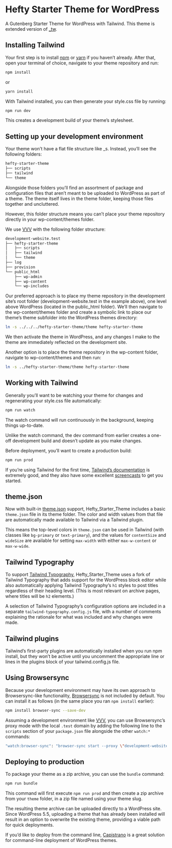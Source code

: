 # Hefty Starter Theme for WordPress

A Gutenberg Starter Theme for WordPress with Tailwind. This theme is extended version of [_tw](https://github.com/gregsullivan/_tw).

## Installing Tailwind

Your first step is to install [npm](https://www.npmjs.com/get-npm) or [yarn](https://classic.yarnpkg.com/lang/en/docs/install) if you haven’t already. After that, open your terminal of choice, navigate to your theme repository and run:

```sh
npm install
```

or

```sh
yarn install
```

With Tailwind installed, you can then generate your style.css file by running:

```sh
npm run dev
```

This creates a development build of your theme’s stylesheet.

## Setting up your development environment

Your theme won’t have a flat file structure like _s. Instead, you’ll see the following folders:

```sh
hefty-starter-theme
├── scripts
├── tailwind
└── theme
```

Alongside those folders you’ll find an assortment of package and configuration files that aren’t meant to be uploaded to WordPress as part of a theme. The theme itself lives in the theme folder, keeping those files together and uncluttered.

However, this folder structure means you can’t place your theme repository directly in your wp-content/themes folder.

We use [VVV](https://varyingvagrantvagrants.org) with the following folder structure:

```sh
development-website.test
├── hefty-starter-theme
│   ├── scripts
│   ├── tailwind
│   └── theme
├── log
├── provision
└── public_html
    ├── wp-admin
    ├── wp-content
    └── wp-includes
```

Our preferred approach is to place my theme repository in the development site’s root folder (development-website.test in the example above), one level above WordPress (located in the public_html folder). We’ll then navigate to the wp-content/themes folder and create a symbolic link to place our theme’s theme subfolder into the WordPress themes directory:

```sh
ln -s ../../../hefty-starter-theme/theme hefty-starter-theme
```

We then activate the theme in WordPress, and any changes I make to the theme are immediately reflected on the development site.

Another option is to place the theme repository in the wp-content folder, navigate to wp-content/themes and then run:

```sh
ln -s ../hefty-starter-theme/theme hefty-starter-theme
```

## Working with Tailwind

Generally you’ll want to be watching your theme for changes and regenerating your style.css file automatically:

```sh
npm run watch
```

The watch command will run continuously in the background, keeping things up-to-date.

Unlike the watch command, the dev command from earlier creates a one-off development build and doesn’t update as you make changes.

Before deployment, you’ll want to create a production build:

```sh
npm run prod
```

If you’re using Tailwind for the first time, [Tailwind’s documentation](https://tailwindcss.com/docs) is extremely good, and they also have some excellent [screencasts](https://www.youtube.com/tailwindlabs) to get you started.

## theme.json

Now with built-in [theme.json](https://developer.wordpress.org/block-editor/how-to-guides/themes/theme-json/) support, Hefty_Starter_Theme includes a basic `theme.json` file in its theme folder. The color and width values from that file are automatically made available to Tailwind via a Tailwind plugin.

This means the top-level colors in `theme.json` can be used in Tailwind (with classes like `bg-primary` or `text-primary`), and the values for `contentSize` and `wideSize` are available for setting `max-width` with either `max-w-content` or `max-w-wide`.

## Tailwind Typography

To support [Tailwind Typography](https://github.com/tailwindlabs/tailwindcss-typography), Hefty_Starter_Theme uses a fork of Tailwind Typography that adds support for the WordPress block editor while also automatically applying Tailwind Typography’s `h1` styles to post titles regardless of their heading level. (This is most relevant on archive pages, where titles will be `h2` elements.)

A selection of Tailwind Typography’s configuration options are included in a separate `tailwind-typography.config.js` file, with a number of comments explaining the rationale for what was included and why changes were made.

## Tailwind plugins

Tailwind’s first-party plugins are automatically installed when you run npm install, but they won’t be active until you uncomment the appropriate line or lines in the plugins block of your tailwind.config.js file.

## Using Browsersync

Because your development environment may have its own approach to Browsersync-like functionality, [Browsersync](https://browsersync.io/) is not included by default. You can install it as follows (in the same place you ran `npm install` earlier):

```sh
npm install browser-sync --save-dev
```

Assuming a development environment like [VVV](https://varyingvagrantvagrants.org), you can use Browsersync’s proxy mode with the local `.test` domain by adding the following line to the `scripts` section of your `package.json` file alongside the other `watch:*` commands:

```sh
"watch:browser-sync": "browser-sync start --proxy \"development-website.test\" --files \"theme\" --no-inject-changes",
```

## Deploying to production

To package your theme as a zip archive, you can use the `bundle` command:

```sh
npm run bundle
```

This command will first execute `npm run prod` and then create a zip archive from your `theme` folder, in a zip file named using your theme slug.

The resulting theme archive can be uploaded directly to a WordPress site. Since WordPress 5.5, uploading a theme that has already been installed will result in an option to overwrite the existing theme, providing a viable path for quick deployments.

If you’d like to deploy from the command line, [Capistrano](https://capistranorb.com) is a great solution for command-line deployment of WordPress themes.
